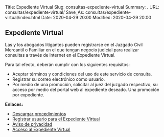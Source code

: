 Title: Expediente Virtual
Slug: consultas-expediente-virtual
Summary: .
URL: consultas/expediente-virtual/
Save_As: consultas/expediente-virtual/index.html
Date: 2020-04-29 20:00
Modified: 2020-04-29 20:00


## Expediente Virtual

Las y los abogados litigantes pueden registrarse en el Juzgado Civil Mercantil o Familiar en el que tengan negocio judicial para realizar consultas a través de Internet en el Expediente Virtual.

Para tal efecto, deberán cumplir con los siguientes requisitos:

* Aceptar términos y condiciones del uso de este servicio de consulta.
* Registrar su correo electrónico como usuario.
* Por medio de una promoción, solicitar al juez del juzgado respectivo, su acceso por medio del portal web al expediente deseado. Una promoción por expediente.

**Enlaces:**

+ [Descargar procedimientos](https://storage.googleapis.com/pjecz-gob-mx/consultas/expediente-virtual-procedimiento-registro-usuario-en-linea.pdf)
+ [Registrar usuario para el Expediente Virtual](http://201.144.104.74/eexpediente/registroWebUsuario.php?accion=E)
+ [Aviso de privacidad](../../aviso-de-privacidad/)
+ [Acceso al Expediente Virtual](http://201.144.104.74/eexpediente/login2.php)

